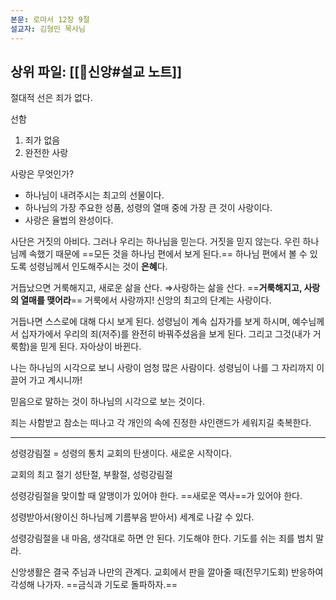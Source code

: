 ```yaml
---
본문: 로마서 12장 9절
설교자: 김형민 목사님
---
```

상위 파일: [[🧭신앙#설교 노트]]
---
절대적 선은 죄가 없다.

선함
1. 죄가 없음
2. 완전한 사랑

사랑은 무엇인가?
- 하나님이 내려주시는 최고의 선물이다.
- 하나님의 가장 주요한 성품, 성령의 열매 중에 가장 큰 것이 사랑이다.
- 사랑은 율법의 완성이다.

사단은 거짓의 아비다.
그러나 우리는 하나님을 믿는다.
거짓을 믿지 않는다.
우린 하나님께 속했기 때문에 ==모든 것을 하나님 편에서 보게 된다.==
하나님 편에서 볼 수 있도록 성령님께서 인도해주시는 것이 **은혜**다.

거듭났으면 거룩해지고, 새로운 삶을 산다.
⇒사랑하는 삶을 산다.
==**거룩해지고, 사랑의 열매를 맺어라**==
거룩에서 사랑까지!
신앙의 최고의 단계는 사랑이다.

거듭나면 스스로에 대해 다시 보게 된다.
성령님이 계속 십자가를 보게 하시며, 예수님께서 십자가에서 우리의 죄(저주)를 완전히 바꿔주셨음을 보게 된다.
그리고 그것(내가 거룩함)을 믿게 된다.
자아상이 바뀐다.

나는 하나님의 시각으로 보니 사랑이 엄청 많은 사람이다.
성령님이 나를 그 자리까지 이끌어 가고 계시니까!

믿음으로 말하는 것이 하나님의 시각으로 보는 것이다.

죄는 사함받고 참소는 떠나고 각 개인의 속에 진정한 샤인랜드가 세워지길 축복한다.

___
성령강림절 = 성령의 통치
교회의 탄생이다.
새로운 시작이다.

교회의 최고 절기
성탄절, 부활절, 성렁강림절

성령강림절을 맞이할 때 알맹이가 있어야 한다.
==새로운 역사==가 있어야 한다.

성령받아서(왕이신 하나님께 기름부음 받아서) 세계로 나갈 수 있다.

성령강림절을 내 마음, 생각대로 하면 안 된다.
기도해야 한다.
기도를 쉬는 죄를 범치 말라.

신앙생활은 결국 주님과 나만의 관계다.
교회에서 판을 깔아줄 때(전무기도회) 반응하여 각성해 나가자.
==금식과 기도로 돌파하자.==
